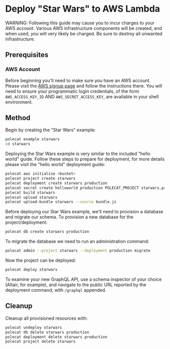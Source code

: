 # Deploy "Star Wars" to AWS Lambda

WARNING: Following this guide may cause you to incur charges to your
AWS account. Various AWS infrastructure components will be created,
and when used, you will very likely be charged. Be sure to destroy all
unwanted infrastructure.

## Prerequisites

### AWS Account

Before beginning you'll need to make sure you have an AWS
account. Please visit the [AWS signup
page](https://portal.aws.amazon.com/billing/signup#/start) and follow
the instructions there. You will need to ensure your programmatic
login credentials, of the form `AWS_ACCESS_KEY_ID` AND
`AWS_SECRET_ACCESS_KEY`, are available in your shell environment.

## Method

Begin by creating the "Star Wars" example:

```bash
polecat example starwars
cd starwars
```

Deploying the Star Wars example is very similar to the included "hello
world" guide. Follow these steps to prepare for deployment, for more
details please visit the "hello world" deployment guide:

```bash
polecat aws initialise <bucket>
polecat project create starwars
polecat deployment create starwars production
polecat secret create helloworld production POLECAT_PROJECT starwars.project.StarWarsProject
polecat build starwars
polecat upload starwars
polecat upload-bundle starwars --source bundle.js
```

Before deploying our Star Wars example, we'll need to provision a
database and migrate our schema. To provision a new database for the
project/deployment:

```bash
polecat db create starwars production
```

To migrate the database we need to run an administration command:

```bash
polecat admin --project starwars --deployment production migrate
```

Now the project can be deployed:

```bash
polecat deploy starwars
```

To examine your new GraphQL API, use a schema inspector of your choice
(Altair, for example), and navigate to the public URL reported by the
deployment command, with `/graphql` appended.

## Cleanup

Cleanup all provisioned resources with:

```bash
polecat undeploy starwars
polecat db delete starwars production
polecat deployment delete starwars production
polecat project delete starwars
```
